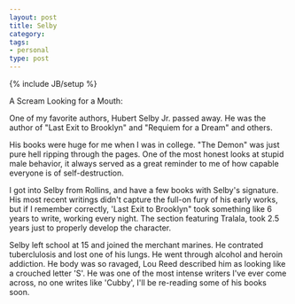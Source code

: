 ```yaml
---
layout: post
title: Selby
category: 
tags: 
- personal
type: post
---
```

{% include JB/setup %}

A Scream Looking for a Mouth:

One of my favorite authors, Hubert Selby Jr. passed away. He was the author of "Last Exit to Brooklyn" and "Requiem for a Dream" and others. 

His books were huge for me when I was in college. "The Demon" was just pure hell ripping through the pages. One of the most honest looks at stupid male behavior, it always served as a great reminder to me of how capable everyone is of self-destruction.

I got into Selby from Rollins, and have a few books with Selby's signature. His most recent writings didn't capture the full-on fury of his early works, but if I remember correctly, 'Last Exit to Brooklyn" took something like 6 years to write, working every night. The section featuring Tralala, took 2.5 years just to properly develop the character. 

Selby left school at 15 and joined the merchant marines. He contrated tuberclulosis and lost one of his lungs. He went through alcohol and heroin addiction. He body was so ravaged, Lou Reed described him as looking like a crouched letter 'S'. He was one of the most intense writers I've ever come across, no one writes like 'Cubby', I'll be re-reading some of his books soon.

